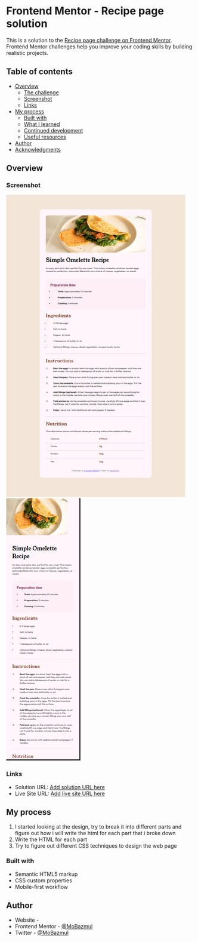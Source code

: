 # Frontend Mentor - Recipe page solution

This is a solution to the [Recipe page challenge on Frontend Mentor](https://www.frontendmentor.io/challenges/recipe-page-KiTsR8QQKm). Frontend Mentor challenges help you improve your coding skills by building realistic projects. 

## Table of contents

- [Overview](#overview)
  - [The challenge](#the-challenge)
  - [Screenshot](#screenshot)
  - [Links](#links)
- [My process](#my-process)
  - [Built with](#built-with)
  - [What I learned](#what-i-learned)
  - [Continued development](#continued-development)
  - [Useful resources](#useful-resources)
- [Author](#author)
- [Acknowledgments](#acknowledgments)

## Overview

### Screenshot

![](images-solution/Screenshot%20from%202024-04-21%2000-06-14.png)
![](images-solution/Screenshot%20from%202024-04-21%2000-09-48.png)


### Links

- Solution URL: [Add solution URL here](https://your-solution-url.com)
- Live Site URL: [Add live site URL here](https://your-live-site-url.com)

## My process
1. I started looking at the design, try to break it into different parts and figure out how i will write the html for each part that i broke down
2. Write the HTML for each part
3. Try to figure out different CSS techniques to design the web page

### Built with

- Semantic HTML5 markup
- CSS custom properties
- Mobile-first workflow

## Author

- Website - [](https://www.your-site.com)
- Frontend Mentor - [@MoBazmul](https://www.frontendmentor.io/profile/MoBazmul)
- Twitter - [@MoBazmul](https://www.twitter.com/MoBazmul)

